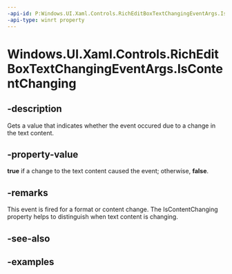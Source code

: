 ```yaml
---
-api-id: P:Windows.UI.Xaml.Controls.RichEditBoxTextChangingEventArgs.IsContentChanging
-api-type: winrt property
---
```


<!-- Property syntax.
public bool IsContentChanging { get; }
-->

# Windows.UI.Xaml.Controls.RichEditBoxTextChangingEventArgs.IsContentChanging

## -description
Gets a value that indicates whether the event occured due to a change in the text content.



## -property-value
**true** if a change to the text content caused the event; otherwise, **false**.

## -remarks
This event is fired for a format or content change. The IsContentChanging property helps to distinguish when text content is changing.
## -see-also

## -examples

